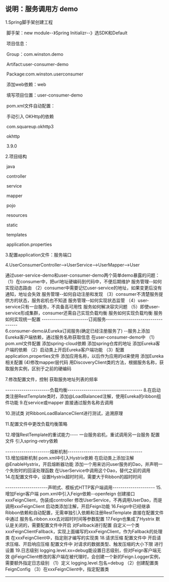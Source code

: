 ## 说明：服务调用方	demo

1.Spring脚手架创建工程

​	脚手架：new module--》Spring Initializr--》选SDK和Default

​	项目信息：

​		Group：com.winston.demo

​		Artifact:user-consumer-demo

​		Package:com.winston.userconsumer

​	添加web依赖：web

​	填写项目位置：user-consumer-demo

​	pom.xml文件自动配置：

​		手动引入 OKHttp的依赖

​			<groupId>com.squareup.okhttp3</groupId>

​			<artifactId>okhttp</artifactId>

​			<version>3.9.0</version>			​		

2.项目结构

​	java

​		controller

​		service

​		mapper

​		pojo

​	resources

​		static

​		templates

​		application.properties

3.配置application文件：服务端口

4.UserConsumerController-->UserService-->UserMapper-->User


通过user-service-demo和user-consumer-demo两个简单demo暴露的问题：
    （1）在consumer中，把url地址硬编码到代码中，不便后期维护
            服务管理--如何实现动态路由
    （2）consumer中需要记忆user-service的地址，如果变更后没有通知，地址会失效
            服务管理--如何自动注册和发现
    （3）consumer不清楚服务提供方的状态，服务宕机也不知道
            服务管理--如何实现状态监管
    （4）user-service只有一台服务，不具备高可用性
            服务如何解决容灾问题
    （5）即使user-service形成集群，consumer还需自己实现负载均衡
            服务如何实现负载均衡
            服务如何实现统一配置
​
-----------------------订阅服务----------------------------------	
6.consumer-demo从Eureka订阅服务(确定已经注册服务了)
      --服务上添加Eureka客户端依赖，通过服务名称获取信息
      在user-consumer-demo中
      （1）pom.xml文件配置
          添加spring-cloud依赖
          添加spring仓库的地址
          添加Eureka客户端的依赖
      （2）启动类上开启Eureka客户端功能
      （3）配置application.properties文件
              添加应用名称，以后作为应用的id来使用
              添加Eureka相关配置
       (4)修改mapper层代码
              用DiscoveryClient类的方法，根据服务名称，获取服务实例，区别于之前的硬编码

7.修改配置文件，控制 获取服务地址列表的频率

----------------------负载均衡-------------------------------------
8.在启动类注册RestTemplate类时，添加@LoadBalanced注解，使用Eureka的ribbon组件功能
9.在service或mapper 直接通过服务名称去调用

10.测试类 对RibbonLoadBalanceClient进行测试，追溯原理

11.配置文件中更改负载均衡策略

12.增强RestTemplate的重试能力----  一台服务宕机，重试调用另一台服务
   配置文件
   引入spring-retry依赖

----------------------熔断机制-------------------------------------   
13.增加熔断机制
    pom.xml中引入Hystrix依赖
    在启动类上添加注解@EnableHystrix，开启熔断器功能
    添加一个用来访问user服务的Dao，并声明一个失败时的回滚处理函数
    在UserService中调用这个Dao，替代之前的调用    
14.在配置文件中，设置Hystrix超时时间，需要大于Ribbon的超时时间

---------------------声明式、模板式HTTP客户端调用---------------------
15.增加Feign客户端
    pom.xml中引入Feign依赖--openfeign
    创建接口 xxxFeignClient，伪装成controller
    修改UserService，不再调用UserDao，而是调用xxxFeignClient
    启动类添加注解，开启Feign功能
16.Feign中已经继承Ribbon依赖和自动配置，无需单独引入依赖和注册RestTemplate
    直接在配置文件中通过 服务名.ribbon.xxx去对超时时间等参数配置
17.Feign也集成了Hystrix
    默认是关闭的，需要配置文件中开启
    对Fallback进行配置
        自定义一个类xxxFeignClientFallback，实现上面编写的xxxFeignClient，作为Fallback的处理类
        在xxxFeignClient中，指定刚才编写的实现类
18.请求压缩
    配置文件中  开启请求压缩、开启响应压缩
    配置文件中   对请求的数据类型、触发压缩的大小下限 进行设置
19.日志级别
    logging.level.xx=debug能设置日志级别，但对Feign客户端无效
    @FeignClient修改的客户端在被代理时，会创建一个新的Feign.Logger实例，需要额外指定日志级别
    （1）定义 logging.level.包名=debug
    （2）创建配置类FeignConfig
    （3）在xxxFeignClient中，指定配置类
    
---------------------------------------------------------------------------
    
